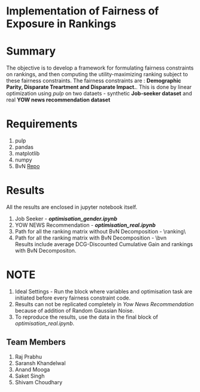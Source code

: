 # Implementation of Fairness of Exposure in Rankings #

# Summary #

The objective is to develop a framework for formulating fairness constraints on rankings, and then computing the utility-maximizing ranking subject to these fairness constraints. The fairness constraints are : **Demographic Parity, Disparate Treartment and Disparate Impact.**. This is done by linear optimization using *pulp* on two dataets - synthetic **Job-seeker dataset** and real **YOW news recommendation dataset**



# Requirements #

1. pulp
2. pandas
3. matplotlib
4. numpy
5. BvN [Repo](https://github.com/jfinkels/birkhoff)


# Results #

All the results are enclosed in jupyter notebook itself.
1. Job Seeker - _**optimisation_gender.ipynb**_ 
2. YOW NEWS Recommendation -  _**optimisation_real.ipynb**_ 
3. Path for all the ranking matrix without BvN Decomposition - \ranking\
4. Path for all the ranking matrix with BvN Decomposition - \bvn\
Results include average DCG-Discounted Cumulative Gain and rankings with BvN Decompositon.


# NOTE #
1. Ideal Settings - Run the block where variables and optimisation task are initiated before every fairness constraint code.
2. Results can not be replicated completely in *Yow News Recommendation* because of addition of Random Gaussian Noise.
3. To reproduce the results, use the data in the final block of *optimisation_real.ipynb*.


## Team Members ##

1. Raj Prabhu
2. Saransh Khandelwal
3. Anand Mooga
4. Saket Singh
5. Shivam Choudhary

